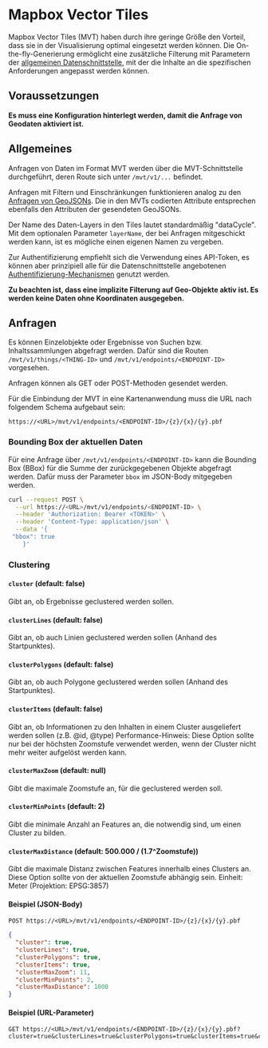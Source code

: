# Mapbox Vector Tiles

Mapbox Vector Tiles (MVT) haben durch ihre geringe Größe den Vorteil, dass sie in der Visualisierung optimal eingesetzt werden können. Die On-the-fly-Generierung ermöglicht eine zusätzliche Filterung mit Parametern der [allgemeinen Datenschnittstelle](/docs/api/contents), mit der die Inhalte an die spezifischen Anforderungen angepasst werden können.

<!-- Durch optimiertes Micro-Caching wird ein zusätzlicher Performance-Boost erzielt. -->

## Voraussetzungen

**Es muss eine Konfiguration hinterlegt werden, damit die Anfrage von Geodaten aktiviert ist.**

## Allgemeines

Anfragen von Daten im Format MVT werden über die MVT-Schnittstelle durchgeführt, deren Route sich unter `/mvt/v1/...` befindet.

Anfragen mit Filtern und Einschränkungen funktionieren analog zu den [Anfragen von GeoJSONs](/docs/api/geodata/geojson). Die in den MVTs codierten Attribute entsprechen ebenfalls den Attributen der gesendeten GeoJSONs.

Der Name des Daten-Layers in den Tiles lautet standardmäßig "dataCycle". Mit dem optionalen Parameter `layerName`, der bei Anfragen mitgeschickt werden kann, ist es mögliche einen eigenen Namen zu vergeben.

Zur Authentifizierung empfiehlt sich die Verwendung eines API-Token, es können aber prinzipiell alle für die Datenschnittstelle angebotenen [Authentifizierung-Mechanismen](/docs/api#authentifizierung) genutzt werden.


**Zu beachten ist, dass eine implizite Filterung auf Geo-Objekte aktiv ist. Es werden keine Daten ohne Koordinaten ausgegeben.**

## Anfragen

Es können Einzelobjekte oder Ergebnisse von Suchen bzw. Inhaltssammlungen abgefragt werden. Dafür sind die Routen `/mvt/v1/things/<THING-ID>` und `/mvt/v1/endpoints/<ENDPOINT-ID>` vorgesehen.

Anfragen können als GET oder POST-Methoden gesendet werden.

Für die Einbindung der MVT in eine Kartenanwendung muss die URL nach folgendem Schema aufgebaut sein:

```url
https://<URL>/mvt/v1/endpoints/<ENDPOINT-ID>/{z}/{x}/{y}.pbf
```

### Bounding Box der aktuellen Daten

Für eine Anfrage über `/mvt/v1/endpoints/<ENDPOINT-ID>` kann die Bounding Box (BBox) für die Summe der zurückgegebenen Objekte abgefragt werden. Dafür muss der Parameter `bbox` im JSON-Body mitgegeben werden.

```bash
curl --request POST \
  --url https://<URL>/mvt/v1/endpoints/<ENDPOINT-ID> \
  --header 'Authorization: Bearer <TOKEN>' \
  --header 'Content-Type: application/json' \
  --data '{
 "bbox": true
    }'
```

### Clustering
#### ```cluster``` (default: false)
Gibt an, ob Ergebnisse geclustered werden sollen.

#### ```clusterLines``` (default: false)
Gibt an, ob auch Linien geclustered werden sollen (Anhand des Startpunktes).

#### ```clusterPolygons``` (default: false)
Gibt an, ob auch Polygone geclustered werden sollen (Anhand des Startpunktes).

#### ```clusterItems``` (default: false)
Gibt an, ob Informationen zu den Inhalten in einem Cluster ausgeliefert werden sollen (z.B. @id, @type)
Performance-Hinweis: Diese Option sollte nur bei der höchsten Zoomstufe verwendet werden, wenn der Cluster nicht mehr weiter aufgelöst werden kann.

#### ```clusterMaxZoom``` (default: null)
Gibt die maximale Zoomstufe an, für die geclustered werden soll.

#### ```clusterMinPoints``` (default: 2)
Gibt die minimale Anzahl an Features an, die notwendig sind, um einen Cluster zu bilden.

#### ```clusterMaxDistance``` (default: 500.000 / (1.7^Zoomstufe))
Gibt die maximale Distanz zwischen Features innerhalb eines Clusters an.
Diese Option sollte von der aktuellen Zoomstufe abhängig sein.
Einheit: Meter (Projektion: EPSG:3857)

#### Beispiel (JSON-Body)
```url
POST https://<URL>/mvt/v1/endpoints/<ENDPOINT-ID>/{z}/{x}/{y}.pbf
```
```json
{
  "cluster": true,
  "clusterLines": true,
  "clusterPolygons": true,
  "clusterItems": true,
  "clusterMaxZoom": 11,
  "clusterMinPoints": 2,
  "clusterMaxDistance": 1000
}
```
#### Beispiel (URL-Parameter)
```url
GET https://<URL>/mvt/v1/endpoints/<ENDPOINT-ID>/{z}/{x}/{y}.pbf?cluster=true&clusterLines=true&clusterPolygons=true&clusterItems=true&clusterMaxZoom=11&clusterMinPoints=2&clusterMaxDistance=1000
```
